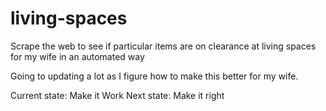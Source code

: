# living-spaces

Scrape the web to see if particular items are on clearance at living spaces for
my wife in an automated way

Going to updating a lot as I figure how to make this better for my wife.

Current state: Make it Work
Next state: Make it right

